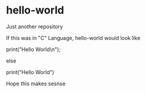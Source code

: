 # hello-world
Just another repository

If this was in "C" Language, hello-world would look like

print("Hello World\n");

else

print("Hello World")

Hope this makes sesnse

